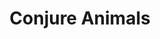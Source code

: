 ---
title: "Conjure Animals"
permalink: /spells/conjure-animals/
tags:
  - Spell
available_for:
  - Druid
  - Ranger
level: "3rd Level"
school: "Conjuration"
range: "60 ft"
comp:
  - V
  - S
duration: "Up to 1 hour"
concentration: true
description: |
  You summon fey spirits that take the form of beasts and appear in unoccupied spaces that you can see within range. Choose one of the following options for what appears:

  - One beast of challenge rating 2 or lower

  - Two beasts of challenge rating 1 or lower

  - Four beasts of challenge rating 1/2 or lower

  - Eight beasts of challenge rating 1/4 or lower

  - Each beast is also considered fey, and it disappears when it drops to 0 hit points or when the spell ends.

  The summoned creatures are friendly to you and your companions. Roll initiative for the summoned creatures as a group, which has its own turns. They obey any verbal commands that you issue to them (no action required by you). If you don't issue any commands to them, they defend themselves from hostile creatures, but otherwise take no actions.

  The GM has the creatures' statistics.

  **At higher levels.** When you cast this spell using certain higher-level spell slots, you choose one of the summoning options above, and more creatures appear: twice as many with a 5th-level slot, three times as many with a 7th-level.
excerpt: "You summon fey spirits that take the form of beasts and appear in unoccupied spaces that you can see within range."
source: "Basic Rules"
---